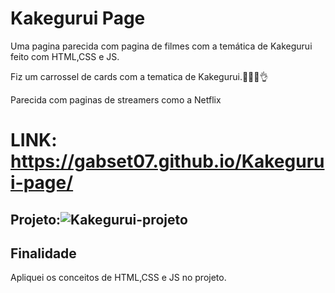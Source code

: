 # Kakegurui Page
Uma pagina parecida com pagina de filmes com a temática de Kakegurui feito com HTML,CSS e JS.



Fiz um carrossel de cards com a tematica de Kakegurui.🤣😁😍👌

Parecida com paginas de streamers como a Netflix


# LINK: https://gabset07.github.io/Kakegurui-page/

## Projeto:![Kakegurui-projeto](https://github.com/Galux17/Kakegurui-page/assets/103261889/810052ad-bdd9-4671-9a94-6f821f7643c9)












## Finalidade
Apliquei os conceitos de HTML,CSS e JS no projeto.
